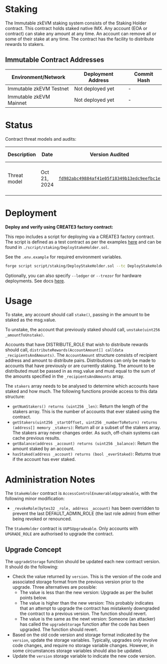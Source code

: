 # Staking

The Immutable zkEVM staking system consists of the Staking Holder contract. This contract holds staked native IMX. Any account (EOA or contract) can stake any amount at any time. An account can remove all or some of their stake at any time. The contract has the facility to distribute rewards to stakers.

## Immutable Contract Addresses

| Environment/Network      | Deployment Address | Commit Hash |
|--------------------------|--------------------|-------------|
| Immutable zkEVM Testnet  | Not deployed yet   |   -|
| Immutable zkEVM Mainnet  | Not deployed yet   |   -|

# Status

Contract threat models and audits:

| Description               | Date             |Version Audited  | Link to Report |
|---------------------------|------------------|-----------------|----------------|
| Threat model              | Oct 21, 2024     | [`fd982abc49884af41e05f18349b13edc9eefbc1e`](https://github.com/immutable/contracts/blob/fd982abc49884af41e05f18349b13edc9eefbc1e/contracts/staking/README.md) | [202410-threat-model-stake-holder.md](../../audits/staking/202410-threat-model-stake-holder.md)              |



# Deployment

**Deploy and verify using CREATE3 factory contract:**

This repo includes a script for deploying via a CREATE3 factory contract. The script is defined as a test contract as per the examples [here](https://book.getfoundry.sh/reference/forge/forge-script#examples) and can be found in `./script/staking/DeployStakeHolder.sol`.

See the `.env.example` for required environment variables.

```sh
forge script script/staking/DeployStakeHolder.sol --tc DeployStakeHolder --sig "deploy()" -vvv --rpc-url {rpc-url} --broadcast --verifier-url https://explorer.immutable.com/api --verifier blockscout --verify --gas-price 10000000000
```

Optionally, you can also specify `--ledger` or `--trezor` for hardware deployments. See docs [here](https://book.getfoundry.sh/reference/forge/forge-script#wallet-options---hardware-wallet).


# Usage

To stake, any account should call `stake()`, passing in the amount to be staked as the msg.value.

To unstake, the account that previously staked should call, `unstake(uint256 _amountToUnstake)`.

Accounts that have DISTRIBUTE_ROLE that wish to distribute rewards should call, `distributeRewards(AccountAmount[] calldata _recipientsAndAmounts)`. The `AccountAmount` structure consists of recipient address and amount to distribute pairs. Distributions can only be made to accounts that have previously or are currently staking. The amount to be distributed must be passed in as msg.value and must equal to the sum of the amounts specified in the `_recipientsAndAmounts` array.

The `stakers` array needs to be analysed to determine which accounts have staked and how much. The following functions provide access to this data structure:

* `getNumStakers() returns (uint256 _len)`: Return the length of the stakers array. This is the number of accounts that ever staked using the contract.
* `getStakers(uint256 _startOffset, uint256 _numberToReturn) returns (address[] memory _stakers)`: Return all or a subset of the stakers array. The stakers array never changes order. As such, off-chain systems can cache previous results.
* `getBalance(address _account) returns (uint256 _balance)`: Return the amount staked by an account.
* `hasStaked(address _account) returns (bool _everStaked)`: Returns true if the account has ever staked.

# Administration Notes

The `StakeHolder` contract is `AccessControlEnumerableUpgradeable`, with the following minor modification:

* `_revokeRole(bytes32 _role, address _account)` has been overridden to prevent the last DEFAULT_ADMIN_ROLE (the last role admin) from either being revoked or renounced.

The `StakeHolder` contract is `UUPSUpgradeable`. Only accounts with `UPGRADE_ROLE` are authorised to upgrade the contract.

## Upgrade Concept

The `upgradeStorage` function should be updated each new contract version. It should do the following:

* Check the value returned by `version`. This is the version of the code and associated storage format from the previous version prior to the upgrade. Three alternatives are possible:
  * The value is less than the new version: Upgrade as per the bullet points below.
  * The value is higher than the new version: This probably indicates that an attempt to upgrade the contract has mistakenly downgraded the contract to a previous version. The function should revert.
  * The value is the same as the newt version: Someone (an attacker) has called the `upgradeStorage` function after the code has been upgraded. The function should revert.
* Based on the old code version and storage format indicated by the `version`, update the storage variables. Typically, upgrades only involve code changes, and require no storage variable changes. However, in some circumstances storage variables should also be updated.
* Update the `version` storage variable to indicate the new code version.
